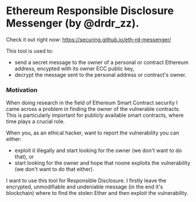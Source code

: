 Ethereum Responsible Disclosure Messenger (by @drdr_zz).
========================================

Check it out right now: https://securing.github.io/eth-rd-messenger/

This tool is used to:
* send a secret message to the owner of a personal or contract Ethereum address, encypted with its owner ECC public key,
* decrypt the message sent to the personal address or contract's owner.

### Motivation

When doing research in the field of Ethereum Smart Contract security I came across a problem in finding the owner of the vulnerable contracts. This is particularly important for publicly available smart contracts, where time plays a crucial role.

When you, as an ethical hacker, want to report the vulnerability you can either:
* exploit it illegally and start looking for the owner (we don't want to do that), or
* start looking for the owner and hope that noone exploits the vulnerability (we don't want to do that either).

I want to use this tool for Responsible Disclosure. I firstly leave the encrypted, unmodifiable and undeniable message (in the end it's blockchain) where to find the stolen Ether and then exploit the vulnerability.
